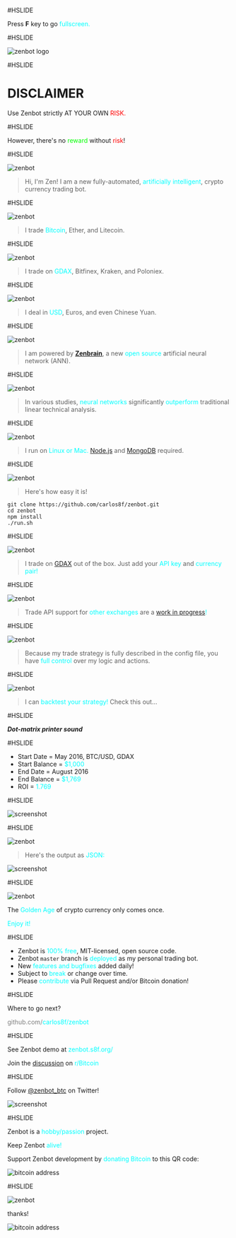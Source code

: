 #HSLIDE

Press **F** key to go <span style="color:cyan">fullscreen.</span>

#HSLIDE

![zenbot logo](https://rawgit.com/carlos8f/zenbot/master/assets/zenbot_3_logo.png)

#HSLIDE

# DISCLAIMER

Use Zenbot strictly AT YOUR OWN <span style="color:red">RISK.</span>

#HSLIDE

However, there's no <span style="color:lime">reward</span> without <span style="color:red">risk</span>!

#HSLIDE

![zenbot](https://rawgit.com/carlos8f/zenbot/master/assets/zenbot_square.png)

> Hi, I'm Zen! I am a new fully-automated, <span style="color:cyan">artificially intelligent</span>, crypto currency trading bot.

#HSLIDE

![zenbot](https://rawgit.com/carlos8f/zenbot/master/assets/zenbot_square.png)

> I trade <span style="color:cyan">Bitcoin</span>, Ether, and Litecoin.

#HSLIDE

![zenbot](https://rawgit.com/carlos8f/zenbot/master/assets/zenbot_square.png)

> I trade on <span style="color:cyan">GDAX</span>, Bitfinex, Kraken, and Poloniex.

#HSLIDE

![zenbot](https://rawgit.com/carlos8f/zenbot/master/assets/zenbot_square.png)

> I deal in <span style="color:cyan">USD</span>, Euros, and even Chinese Yuan.

#HSLIDE

![zenbot](https://rawgit.com/carlos8f/zenbot/master/assets/zenbot_square.png)

> I am powered by <span style="color:cyan">[**Zenbrain**](https://github.com/carlos8f/zenbrain)</span>, a new <span style="color:cyan">open source</span> artificial neural network (ANN).

#HSLIDE

![zenbot](https://rawgit.com/carlos8f/zenbot/master/assets/zenbot_square.png)

> In various studies, <span style="color:cyan">neural networks</span> significantly <span style="color:cyan">outperform</span> traditional linear technical analysis.

#HSLIDE

![zenbot](https://rawgit.com/carlos8f/zenbot/master/assets/zenbot_square.png)

> I run on <span style="color:cyan">Linux or Mac.</span> [Node.js](https://nodejs.org) and [MongoDB](https://mongodb.com) required.

#HSLIDE

![zenbot](https://rawgit.com/carlos8f/zenbot/master/assets/zenbot_square.png)

> Here's how easy it is!

```
git clone https://github.com/carlos8f/zenbot.git
cd zenbot
npm install
./run.sh
```

#HSLIDE

![zenbot](https://rawgit.com/carlos8f/zenbot/master/assets/zenbot_square.png)

> I trade on [GDAX](https://gdax.com/) out of the box. Just add your <span style="color:cyan">API key</span> and <span style="color:cyan">currency pair!</span>

#HSLIDE

![zenbot](https://rawgit.com/carlos8f/zenbot/master/assets/zenbot_square.png)

> Trade API support for <span style="color:cyan">other exchanges</span> are a <span style="color:cyan">[work in progress](https://github.com/carlos8f/zenbot/issues)!</span>

#HSLIDE

![zenbot](https://rawgit.com/carlos8f/zenbot/master/assets/zenbot_square.png)

> Because my trade strategy is fully described in the config file, you have <span style="color:cyan">full control</span> over my logic and actions.

#HSLIDE

![zenbot](https://rawgit.com/carlos8f/zenbot/master/assets/zenbot_square.png)

> I can <span style="color:cyan">backtest your strategy!</span> Check this out...

#HSLIDE

_***Dot-matrix printer sound***_

#HSLIDE

- Start Date = May 2016, BTC/USD, GDAX
- Start Balance = <span style="color:cyan">$1,000</span>
- End Date = August 2016
- End Balance = <span style="color:cyan">$1,769</span>
- ROI = <span style="color:cyan">1.769</span>

#HSLIDE

![screenshot](https://cloud.githubusercontent.com/assets/106763/17820631/94c99a20-6602-11e6-8175-39b71c6a085e.png)

#HSLIDE

![zenbot](https://rawgit.com/carlos8f/zenbot/master/assets/zenbot_square.png)

> Here's the output as <span style="color:cyan">JSON:</span>

![screenshot](https://rawgit.com/carlos8f/zenbot/master/assets/zenbot_3_json_screenshot.png)

#HSLIDE

![zenbot](https://rawgit.com/carlos8f/zenbot/master/assets/zenbot_square.png)

The <span style="color:cyan">Golden Age</span> of crypto currency only comes once.

<span style="color:cyan">Enjoy it!</span>

#HSLIDE

- Zenbot is <span style="color:cyan">100% free</span>, MIT-licensed, open source code.
- Zenbot `master` branch is <span style="color:cyan">deployed</span> as my personal trading bot.
- New <span style="color:cyan">features and bugfixes</span> added daily!
- Subject to <span style="color:cyan">break</span> or change over time.
- Please <span style="color:cyan">contribute</span> via Pull Request and/or Bitcoin donation!

#HSLIDE

Where to go next?

<span style="color:grey">github.com/</span><span style="color:cyan">carlos8f/</span><span style="color:cyan">zenbot</span>

#HSLIDE

See Zenbot demo at <span style="color:cyan">zenbot</span><span style="color:cyan">.s8f.org/</span>

Join the [discussion](https://www.reddit.com/r/Bitcoin/comments/4xqo8q/announcing_zenbot_3_your_new_btcethltc_trading/) on <span style="color:cyan">r/Bitcoin</span>

#HSLIDE

Follow [@zenbot_btc](https://twitter.com/zenbot_btc) on Twitter!

![screenshot](https://rawgit.com/carlos8f/zenbot/master/assets/zenbot_3_twitter_screenshot.png)

#HSLIDE

Zenbot is a <span style="color:cyan">hobby/passion</span> project.

Keep Zenbot <span style="color:cyan">alive!</span>

Support Zenbot development by <span style="color:cyan">donating Bitcoin</span> to this QR code:

![bitcoin address](https://s8f.org/files/bitcoin.png)

#HSLIDE

![zenbot](https://rawgit.com/carlos8f/zenbot/master/assets/zenbot_square.png)

thanks!

![bitcoin address](https://s8f.org/files/bitcoin.png)
